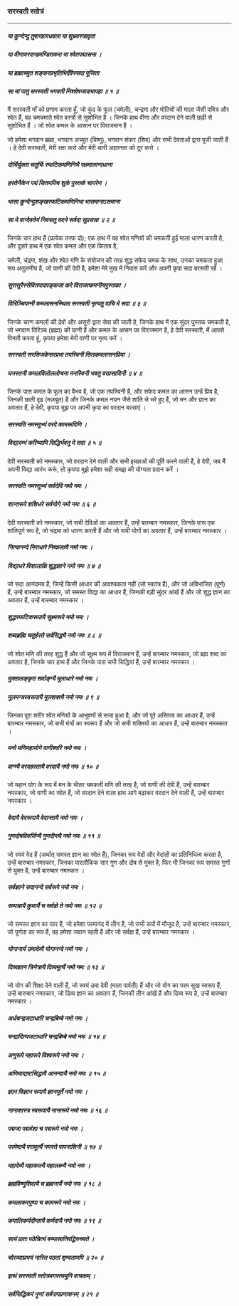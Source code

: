 ### सरस्वती स्तोत्रं

---

##### या कुन्देन्दु तुषारहारधवला या शुभ्रवस्त्रावृता
##### या वीणावरदण्डमण्डितकरा या श्वेतपद्मासना ।
##### या ब्रह्माच्युत शङ्करप्रभृतिभिर्देवैस्सदा पूजिता
##### सा मां पातु सरस्वती भगवती निश्शेषजाड्यापहा ॥ १ ॥

मैं सरस्वती माँ को प्रणाम करता हूँ, जो कुंद के फूल (चमेली), चन्द्रमा और मोतियों की माला जैसी पवित्र और श्वेत हैं, वह चमचमाते श्वेत वस्त्रों से सुशोभित है । जिनके हाथ वीणा और वरदान देने वाली छड़ी से सुशोभित हैं । जो श्वेत कमल के आसान पर विराजमान है ।

जो हमेशा भगवान ब्रह्मा, भगवान अच्युत (विष्णु), भगवान शंकर (शिव) और सभी देवताओं द्वारा पूजी जाती हैं । हे देवी सरस्वती, मेरी रक्षा करो और मेरी सारी अज्ञानता को दूर करो ।

##### दोर्भिर्युक्ता चतुर्भिः स्फटिकमणिनिभै रक्षमालान्दधाना
##### हस्तेनैकेन पद्मं सितमपिच शुकं पुस्तकं चापरेण ।
##### भासा कुन्देन्दुशङ्खस्फटिकमणिनिभा भासमानाऽसमाना
##### सा मे वाग्देवतेयं निवसतु वदने सर्वदा सुप्रसन्ना ॥ २ ॥

जिनके चार हाथ हैं (प्रत्येक तरफ दो); एक हाथ में वह श्वेत मणियों की चमकती हुई माला धारण करती है, और दूसरे हाथ में एक श्वेत कमल और एक किताब है,

चमेली, चंद्रमा, शंख और श्वेत मणि के संयोजन की तरह शुद्ध सफेद चमक के साथ, उनका चमकता हुआ रूप अतुलनीय है, जो वाणी की देवी है, हमेशा मेरे मुख में निवास करें और अपनी कृपा सदा बरसती रहें ।

##### सुरासुरैस्सेवितपादपङ्कजा करे विराजत्कमनीयपुस्तका ।
##### विरिञ्चिपत्नी कमलासनस्थिता सरस्वती नृत्यतु वाचि मे सदा ॥ ३ ॥

जिनके चरण कमलों की देवों और असुरों द्वारा सेवा की जाती है, जिनके हाथ में एक सुंदर पुस्तक चमकती है, जो भगवान विरिञ्च (ब्रह्मा) की पत्नी हैं और कमल के आसन पर विराजमान है, हे देवी सरस्वती, मैं आपसे विनती करता हूं, कृपया हमेशा मेरी वाणी पर नृत्य करें ।

##### सरस्वती सरसिजकेसरप्रभा तपस्विनी सितकमलासनप्रिया ।
##### घनस्तनी कमलविलोललोचना मनस्विनी भवतु वरप्रसादिनी ॥ ४ ॥

जिनके पास कमल के फूल का वैभव है, जो एक तपस्विनी है, और सफेद कमल का आसन उन्हें प्रिय है, जिनकी छाती दृढ़ (मज़बूत) है और जिनके कमल नयन जैसे शांति से भरे हुए हैं, जो मन और ज्ञान का अवतार हैं, हे देवी, कृपया मुझ पर अपनी कृपा का वरदान बरसाएं ।

##### सरस्वति नमस्तुभ्यं वरदे कामरूपिणि ।
##### विद्यारम्भं करिष्यामि सिद्धिर्भवतु मे सदा ॥ ५ ॥

देवी सरस्वती को नमस्कार, जो वरदान देने वाली और सभी इच्छाओं की पूर्ति करने वाली हैं, हे देवी, जब मैं अपनी विद्या आरंभ करूं, तो कृपया मुझे हमेशा सही समझ की योग्यता प्रदान करें ।

##### सरस्वति नमस्तुभ्यं सर्वदेवि नमो नमः ।
##### शान्तरूपे शशिधरे सर्वयोगे नमो नमः ॥ ६ ॥

देवी सरस्वती को नमस्कार, जो सभी देविओं का अवतार हैं, उन्हें बारम्बार नमस्कार, जिनके पास एक शांतिपूर्ण रूप है, जो चंद्रमा को धारण करती हैं और जो सभी योगों का अवतार हैं, उन्हें बारम्बार नमस्कार ।

##### नित्यानन्दे निराधारे निष्कलायै नमो नमः ।
##### विद्याधरे विशालाक्षि शुद्धज्ञाने नमो नमः ॥ ७ ॥

जो सदा आनंदमय हैं, जिन्हें किसी आधार की आवश्यकता नहीं (जो स्वतंत्र हैं), और जो अविभाजित (पूर्ण) हैं, उन्हें बारम्बार नमस्कार, जो समस्त विद्या का आधार हैं, जिनकी बड़ी सुंदर आंखें हैं और जो शुद्ध ज्ञान का अवतार हैं, उन्हें बारम्बार नमस्कार ।

##### शुद्धस्फटिकरूपायै सूक्ष्मरूपे नमो नमः ।
##### शब्दब्रह्मि चतुर्हस्ते सर्वसिद्ध्यै नमो नमः ॥ ८ ॥

जो श्वेत मणि की तरह शुद्ध हैं और जो सूक्ष्म रूप में विराजमान हैं, उन्हें बारम्बार नमस्कार, जो ब्रह्म शब्द का अवतार है, जिनके चार हाथ हैं और जिनके पास सभी सिद्धियां हैं, उन्हें बारम्बार नमस्कार ।

##### मुक्तालङ्कृत सर्वाङ्ग्यै मूलाधारे नमो नमः ।
##### मूलमन्त्रस्वरूपायै मूलशक्त्यै नमो नमः ॥ ९ ॥

जिनका पूरा शरीर श्वेत मणियों के आभूषणों से सजा हुआ है, और जो पूरे अस्तित्व का आधार हैं, उन्हें बारम्बार नमस्कार, जो सभी मंत्रों का स्वरूप हैं और जो सभी शक्तियों का आधार हैं, उन्हें बारम्बार नमस्कार ।

##### मनो मणिमहायोगे वागीश्वरि नमो नमः ।
##### वाग्म्यै वरदहस्तायै वरदायै नमो नमः ॥ १० ॥

जो महान योग के रूप में मन के भीतर चमकती मणि की तरह है, जो वाणी की देवी हैं, उन्हें बारम्बार नमस्कार, जो वाणी का स्रोत हैं, जो वरदान देने वाला हाथ आगे बढ़ाकर वरदान देने वाली हैं, उन्हें बारम्बार नमस्कार ।

##### वेदायै वेदरूपायै वेदान्तायै नमो नमः ।
##### गुणदोषविवर्जिन्यै गुणदीप्त्यै नमो नमः ॥ ११ ॥

जो स्वयं वेद हैं (अर्थात् समस्त ज्ञान का स्रोत हैं), जिनका रूप वेदों और वेदांतों का प्रतिनिधित्व करता है, उन्हें बारम्बार नमस्कार, जिनका पारलौकिक सार गुण और दोष से मुक्त है, फिर भी जिनका रूप समस्त गुणों से युक्त है, उन्हें बारम्बार नमस्कार ।

##### सर्वज्ञाने सदानन्दे सर्वरूपे नमो नमः ।
##### सम्पन्नायै कुमार्यै च सर्वज्ञे ते नमो नमः ॥ १२ ॥

जो समस्त ज्ञान का सार हैं, जो हमेशा परमानंद में लीन हैं, जो सभी रूपों में मौजूद है, उन्हें बारम्बार नमस्कार, जो पूर्णता का रूप हैं, वह हमेशा जवान रहती हैं और जो सर्वज्ञ हैं, उन्हें बारम्बार नमस्कार ।

##### योगानार्य उमादेव्यै योगानन्दे नमो नमः ।
##### दिव्यज्ञान त्रिनेत्रायै दिव्यमूर्त्यै नमो नमः ॥ १३ ॥

जो योग की शिक्षा देने वाली हैं, जो स्वयं उमा देवी (माता पार्वती) हैं और जो योग का परम सुख स्वरूप हैं, उन्हें बारम्बार नमस्कार, जो दिव्य ज्ञान का अवतार हैं, जिनकी तीन आंखें हैं और दिव्य रूप है, उन्हें बारम्बार नमस्कार ।

##### अर्धचन्द्रजटाधारि चन्द्रबिम्बे नमो नमः ।
##### चन्द्रादित्यजटाधारि चन्द्रबिम्बे नमो नमः ॥ १४ ॥

##### अणुरूपे महारूपे विश्वरूपे नमो नमः ।
##### अणिमाद्यष्टसिद्धायै आनन्दायै नमो नमः ॥ १५ ॥

##### ज्ञान विज्ञान रूपायै ज्ञानमूर्ते नमो नमः ।
##### नानाशास्त्र स्वरूपायै नानारूपे नमो नमः ॥ १६ ॥

##### पद्मजा पद्मवंशा च पद्मरूपे नमो नमः ।
##### परमेष्ठ्यै परामूर्त्यै नमस्ते पापनाशिनी ॥ १७ ॥

##### महादेव्यै महाकाल्यै महालक्ष्म्यै नमो नमः ।
##### ब्रह्मविष्णुशिवायै च ब्रह्मनार्यै नमो नमः ॥ १८ ॥

##### कमलाकरपुष्पा च कामरूपे नमो नमः ।
##### कपालिकर्मदीप्तायै कर्मदायै नमो नमः ॥ १९ ॥

##### सायं प्रातः पठेन्नित्यं षण्मासात्सिद्धिरुच्यते ।
##### चोरव्याघ्रभयं नास्ति पठतां शृण्वतामपि ॥ २० ॥

##### इत्थं सरस्वती स्तोत्रमगस्त्यमुनि वाचकम् ।
##### सर्वसिद्धिकरं नॄणां सर्वपापप्रणाशनम् ॥ २१ ॥
